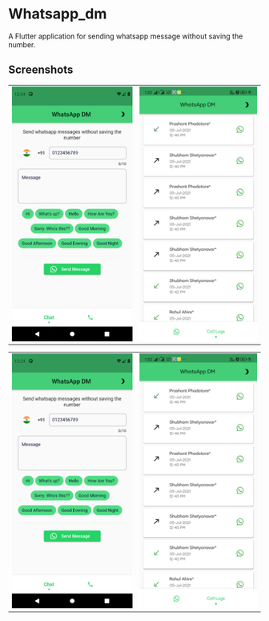 # Whatsapp_dm

A Flutter application for sending whatsapp message without saving the number.

## Screenshots
<table style={border:"none"}><tr><td><img src="screen1.png" alt="Home Screen(default)"/></td><td><img src="screen2.png" alt="Call Logs Screen"/></td></tr></table>
<table style={border:"none"}><tr><td><img src="screen1.png" alt="Home Screen(dark mode)"/></td><td><img src="screen2.png" alt="Call Logs Screen(dark mode)"/></td></tr></table>
